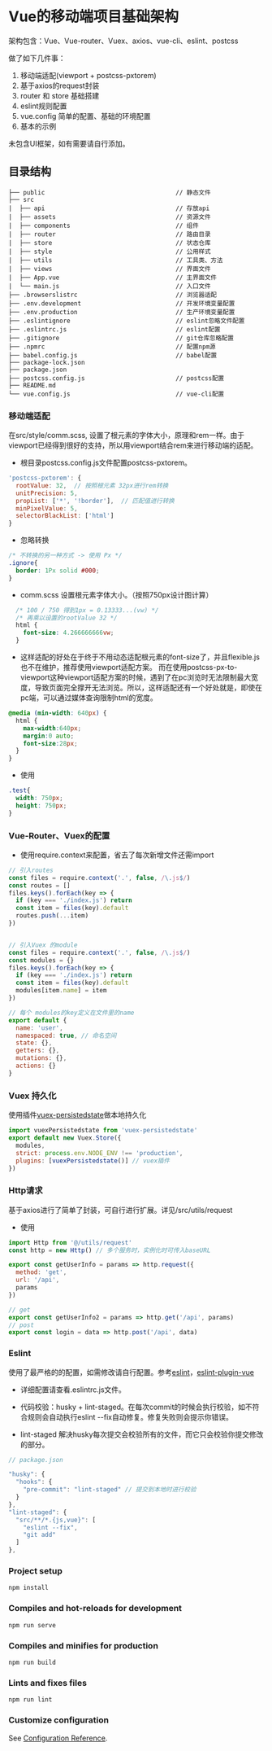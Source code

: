 # Vue的移动端项目基础架构

架构包含：Vue、Vue-router、Vuex、axios、vue-cli、eslint、postcss

做了如下几件事：
1. 移动端适配(viewport + postcss-pxtorem)
2. 基于axios的request封装
3. router 和 store 基础搭建
4. eslint规则配置
5. vue.config 简单的配置、基础的环境配置
6. 基本的示例

未包含UI框架，如有需要请自行添加。

## 目录结构
```
├── public                                    // 静态文件
├── src 
|  ├── api                                    // 存放api
|  ├── assets                                 // 资源文件
|  ├── components                             // 组件
|  ├── router                                 // 路由目录
|  ├── store                                  // 状态仓库
|  ├── style                                  // 公用样式
|  ├── utils                                  // 工具类、方法
|  ├── views                                  // 界面文件
|  ├── App.vue                                // 主界面文件
|  └── main.js                                // 入口文件
├── .browserslistrc                           // 浏览器适配
├── .env.development                          // 开发环境变量配置
├── .env.production                           // 生产环境变量配置
├── .eslintignore                             // eslint忽略文件配置
├── .eslintrc.js                              // eslint配置
├── .gitignore                                // git仓库忽略配置
├── .npmrc                                    // 配置npm源
├── babel.config.js                           // babel配置
├── package-lock.json
├── package.json
├── postcss.config.js                         // postcss配置
├── README.md
└── vue.config.js                             // vue-cli配置
```

### 移动端适配
在src/style/comm.scss, 设置了根元素的字体大小，原理和rem一样。由于viewport已经得到很好的支持，所以用viewport结合rem来进行移动端的适配。

- 根目录postcss.config.js文件配置postcss-pxtorem。
``` js
'postcss-pxtorem': {
  rootValue: 32,  // 按照根元素 32px进行rem转换
  unitPrecision: 5,
  propList: ['*', '!border'],  // 匹配值进行转换
  minPixelValue: 5,
  selectorBlackList: ['html']
}
```

- 忽略转换
```css
/* 不转换的另一种方式 -> 使用 Px */
.ignore{
  border: 1Px solid #000;
}
```

- comm.scss 设置根元素字体大小。（按照750px设计图计算）
``` css
  /* 100 / 750 得到1px = 0.13333...(vw) */
  /* 再乘以设置的rootValue 32 */
  html {
    font-size: 4.266666666vw;
  }
```

- 这样适配的好处在于终于不用动态适配根元素的font-size了，并且flexible.js也不在维护，推荐使用viewport适配方案。 而在使用postcss-px-to-viewport这种viewport适配方案的时候，遇到了在pc浏览时无法限制最大宽度，导致页面完全撑开无法浏览。所以，这样适配还有一个好处就是，即使在pc端，可以通过媒体查询限制html的宽度。
```css
@media (min-width: 640px) {
  html {
    max-width:640px;
    margin:0 auto;
    font-size:28px;
  }
}
```
- 使用
```css
.test{
  width: 750px;
  height: 750px;
}
```

### Vue-Router、Vuex的配置
- 使用require.context来配置，省去了每次新增文件还需import
```js
// 引入routes
const files = require.context('.', false, /\.js$/)
const routes = []
files.keys().forEach(key => {
  if (key === './index.js') return
  const item = files(key).default
  routes.push(...item)
})


// 引入Vuex 的module
const files = require.context('.', false, /\.js$/)
const modules = {}
files.keys().forEach(key => {
  if (key === './index.js') return
  const item = files(key).default
  modules[item.name] = item
})

// 每个 modules的key定义在文件里的name
export default {
  name: 'user',
  namespaced: true, // 命名空间
  state: {},
  getters: {},
  mutations: {},
  actions: {}
}
```

### Vuex 持久化
使用插件[vuex-persistedstate](https://github.com/robinvdvleuten/vuex-persistedstate#readme)做本地持久化
```js
import vuexPersistedstate from 'vuex-persistedstate'
export default new Vuex.Store({
  modules,
  strict: process.env.NODE_ENV !== 'production',
  plugins: [vuexPersistedstate()] // vuex插件
})
```

### Http请求
基于axios进行了简单了封装，可自行进行扩展。详见/src/utils/request
- 使用
```js
import Http from '@/utils/request'
const http = new Http() // 多个服务时，实例化时可传入baseURL

export const getUserInfo = params => http.request({
  method: 'get',
  url: '/api',
  params
})

// get
export const getUserInfo2 = params => http.get('/api', params)
// post
export const login = data => http.post('/api', data)

```

### Eslint
使用了最严格的的配置，如需修改请自行配置。参考[eslint](https://eslint.org/)，[eslint-plugin-vue](https://eslint.vuejs.org/)

- 详细配置请查看.eslintrc.js文件。

- 代码校验：husky + lint-staged。在每次commit的时候会执行校验，如不符合规则会自动执行eslint --fix自动修复。修复失败则会提示你错误。

- lint-staged 解决husky每次提交会校验所有的文件，而它只会校验你提交修改的部分。
``` js
// package.json

"husky": {
  "hooks": {
    "pre-commit": "lint-staged" // 提交到本地时进行校验
  }
},
"lint-staged": {
  "src/**/*.{js,vue}": [
    "eslint --fix",
    "git add"
  ]
},
```

### Project setup
```
npm install
```

### Compiles and hot-reloads for development
```
npm run serve
```

### Compiles and minifies for production
```
npm run build
```

### Lints and fixes files
```
npm run lint
```

### Customize configuration
See [Configuration Reference](https://cli.vuejs.org/config/).
